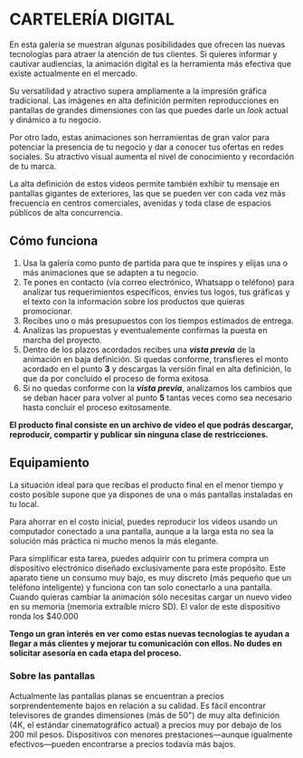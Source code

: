 # CARTELERÍA DIGITAL

En esta galería se muestran algunas posibilidades que ofrecen las nuevas tecnologías para atraer la atención de tus clientes. Si quieres informar y cautivar audiencias, la animación digital es la herramienta más efectiva que existe actualmente en el mercado.

Su versatilidad y atractivo supera ampliamente a la impresión gráfica tradicional. Las imágenes en alta definición permiten reproducciones en pantallas de grandes dimensiones con las que puedes darle un _look_ actual y dinámico a tu negocio.

Por otro lado, estas animaciones son herramientas de gran valor para potenciar la presencia de tu negocio y dar a conocer tus ofertas en redes sociales. Su atractivo visual aumenta el nivel de conocimiento y recordación de tu marca.

La alta definición de estos videos permite también exhibir tu mensaje en pantallas gigantes de exteriores, las que se pueden ver con cada vez más frecuencia en centros comerciales, avenidas y toda clase de espacios públicos de alta concurrencia. 

## Cómo funciona
1. Usa la galería como punto de partida para que te inspires y elijas una o más animaciones que se adapten a tu negocio. 
2. Te pones en contacto (vía correo electrónico, Whatsapp o teléfono) para analizar tus requerimientos específicos, envíes tus logos, tus gráficas y el texto con la información sobre los productos que quieras promocionar.
3. Recibes uno o más presupuestos con los tiempos estimados de entrega. 
4. Analizas las propuestas y eventualemente confirmas la puesta en marcha del proyecto.
5. Dentro de los plazos acordados recibes una **_vista previa_** de la animación en baja definición. Si quedas conforme, transfieres el monto acordado en el punto **3** y descargas la versión final en alta definición, lo que da por concluído el proceso de forma exitosa.
6. Si no quedas conforme con la **_vista previa_**, analizamos los cambios que se deban hacer para volver al punto **5** tantas veces como sea necesario hasta concluir el proceso exitosamente.

**El producto final consiste en un archivo de video el que podrás descargar, reproducir, compartir y publicar sin ninguna clase de restricciones.**

## Equipamiento
La situación ideal para que recibas el producto final en el menor tiempo y costo posible supone que ya dispones de una o más pantallas instaladas en tu local.

Para ahorrar en el costo inicial, puedes reproducir los videos usando un computador conectado a una pantalla, aunque a la larga esta no sea la solución más práctica ni mucho menos la más elegante.

Para simplificar esta tarea, puedes adquirir con tu primera compra un dispositivo electrónico diseñado exclusivamente para este propósito. Este aparato tiene un consumo muy bajo, es muy discreto (más pequeño que un teléfono inteligente) y funciona con tan solo conectarlo a una pantalla. Cuando quieras cambiar la animación sólo necesitas cargar un nuevo video en su memoria (memoria extraíble micro SD). El valor de este dispositivo ronda los $40.000 

**Tengo un gran interés en ver como estas nuevas tecnologías te ayudan a llegar a más clientes y mejorar tu comunicación con ellos. No dudes en solicitar asesoría en cada etapa del proceso.**

### Sobre las pantallas
Actualmente las pantallas planas se encuentran a precios sorprendentemente bajos en relación a su calidad. Es fácil encontrar televisores de grandes dimensiones (más de 50") de muy alta definición (4K, el estándar cinematográfico actual) a precios muy por debajo de los 200 mil pesos. Dispositivos con menores prestaciones—aunque igualmente efectivos—pueden encontrarse a precios todavía más bajos.

